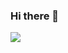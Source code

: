 ### Hi there 👋

<!--
**hyeondle/hyeondle** is a ✨ _special_ ✨ repository because its `README.md` (this file) appears on your GitHub profile.

Here are some ideas to get you started:

- 🔭 I’m currently working on ...
- 🌱 I’m currently learning ...
- 👯 I’m looking to collaborate on ...
- 🤔 I’m looking for help with ...
- 💬 Ask me about ...
- 📫 How to reach me: ...
- 😄 Pronouns: ...
- ⚡ Fun fact: ...
-->

<a href="https://cv.42.fr/hyeondle" target="_blank">
  <img src="https://img.shields.io/badge/42-#?logo=42Seoul&logoColor=#FFFFFF"/>
  </a>


